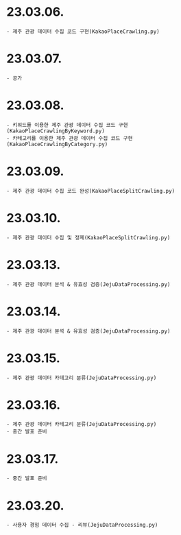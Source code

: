 # 23.03.06.
```
- 제주 관광 데이터 수집 코드 구현(KakaoPlaceCrawling.py)
```
# 23.03.07.
```
- 공가
```
# 23.03.08.
```
- 키워드를 이용한 제주 관광 데이터 수집 코드 구현(KakaoPlaceCrawlingByKeyword.py)
- 카테고리를 이용한 제주 관광 데이터 수집 코드 구현(KakaoPlaceCrawlingByCategory.py)
```
# 23.03.09.
```
- 제주 관광 데이터 수집 코드 완성(KakaoPlaceSplitCrawling.py)
```
# 23.03.10.
```
- 제주 관광 데이터 수집 및 정제(KakaoPlaceSplitCrawling.py)
```
# 23.03.13.
```
- 제주 관광 데이터 분석 & 유효성 검증(JejuDataProcessing.py)
```
# 23.03.14.
```
- 제주 관광 데이터 분석 & 유효성 검증(JejuDataProcessing.py)
```
# 23.03.15.
```
- 제주 관광 데이터 카테고리 분류(JejuDataProcessing.py)
```
# 23.03.16.
```
- 제주 관광 데이터 카테고리 분류(JejuDataProcessing.py)
- 중간 발표 준비
```
# 23.03.17.
```
- 중간 발표 준비
```
# 23.03.20.
```
- 사용자 경험 데이터 수집 - 리뷰(JejuDataProcessing.py)
```